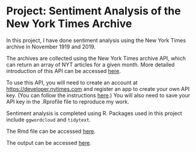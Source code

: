 # Project: Sentiment Analysis of the New York Times Archive

In this project, I have done sentiment analysis using the New York Times archive in November 1919 and 2019.

The archives are collected using the New York Times archive API, which can return an array of NYT articles for a given month. More detailed introduction of this API can be accessed [here](https://developer.nytimes.com/docs/archive-product/1/overview).

To use this API, you will need to create an account at https://developer.nytimes.com and register an app to create your own API key.
(You can follow the instructions [here](https://developer.nytimes.com/get-started).) You will also need to save your API key in the .Rprofile file to reproduce my work.

Sentiment analysis is completed using R. Packages used in this project include `ggwordcloud` and `tidytext`.

The Rmd file can be accessed [here](https://github.com/Jade-Zhou/New-York-Times-100-Years-Ago-and-Now/blob/main/Text%20analysis.Rmd).

The output can be accessed [here](https://github.com/Jade-Zhou/New-York-Times-100-Years-Ago-and-Now/blob/main/Text-analysis.md).
